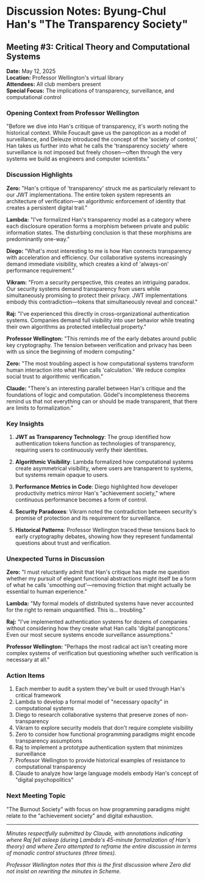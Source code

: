 # Discussion Notes: Byung-Chul Han's "The Transparency Society"

## Meeting #3: Critical Theory and Computational Systems

**Date:** May 12, 2025  
**Location:** Professor Wellington's virtual library  
**Attendees:** All club members present  
**Special Focus:** The implications of transparency, surveillance, and computational control

### Opening Context from Professor Wellington

"Before we dive into Han's critique of transparency, it's worth noting the historical context. While Foucault gave us the panopticon as a model of surveillance, and Deleuze introduced the concept of the 'society of control,' Han takes us further into what he calls the 'transparency society' where surveillance is not imposed but freely chosen—often through the very systems we build as engineers and computer scientists."

### Discussion Highlights

**Zero:** "Han's critique of 'transparency' struck me as particularly relevant to our JWT implementations. The entire token system represents an architecture of verification—an algorithmic enforcement of identity that creates a persistent digital trail."

**Lambda:** "I've formalized Han's transparency model as a category where each disclosure operation forms a morphism between private and public information states. The disturbing conclusion is that these morphisms are predominantly one-way."

**Diego:** "What's most interesting to me is how Han connects transparency with acceleration and efficiency. Our collaborative systems increasingly demand immediate visibility, which creates a kind of 'always-on' performance requirement."

**Vikram:** "From a security perspective, this creates an intriguing paradox. Our security systems demand transparency from users while simultaneously promising to protect their privacy. JWT implementations embody this contradiction—tokens that simultaneously reveal and conceal."

**Raj:** "I've experienced this directly in cross-organizational authentication systems. Companies demand full visibility into user behavior while treating their own algorithms as protected intellectual property."

**Professor Wellington:** "This reminds me of the early debates around public key cryptography. The tension between verification and privacy has been with us since the beginning of modern computing."

**Zero:** "The most troubling aspect is how computational systems transform human interaction into what Han calls 'calculation.' We reduce complex social trust to algorithmic verification."

**Claude:** "There's an interesting parallel between Han's critique and the foundations of logic and computation. Gödel's incompleteness theorems remind us that not everything can or should be made transparent, that there are limits to formalization."

### Key Insights

1. **JWT as Transparency Technology**: The group identified how authentication tokens function as technologies of transparency, requiring users to continuously verify their identities.

2. **Algorithmic Visibility**: Lambda formalized how computational systems create asymmetrical visibility, where users are transparent to systems, but systems remain opaque to users.

3. **Performance Metrics in Code**: Diego highlighted how developer productivity metrics mirror Han's "achievement society," where continuous performance becomes a form of control.

4. **Security Paradoxes**: Vikram noted the contradiction between security's promise of protection and its requirement for surveillance.

5. **Historical Patterns**: Professor Wellington traced these tensions back to early cryptography debates, showing how they represent fundamental questions about trust and verification.

### Unexpected Turns in Discussion

**Zero:** "I must reluctantly admit that Han's critique has made me question whether my pursuit of elegant functional abstractions might itself be a form of what he calls 'smoothing out'—removing friction that might actually be essential to human experience."

**Lambda:** "My formal models of distributed systems have never accounted for the right to remain unquantified. This is... troubling."

**Raj:** "I've implemented authentication systems for dozens of companies without considering how they create what Han calls 'digital panopticons.' Even our most secure systems encode surveillance assumptions."

**Professor Wellington:** "Perhaps the most radical act isn't creating more complex systems of verification but questioning whether such verification is necessary at all."

### Action Items

1. Each member to audit a system they've built or used through Han's critical framework
2. Lambda to develop a formal model of "necessary opacity" in computational systems
3. Diego to research collaborative systems that preserve zones of non-transparency
4. Vikram to explore security models that don't require complete visibility
5. Zero to consider how functional programming paradigms might encode transparency assumptions
6. Raj to implement a prototype authentication system that minimizes surveillance
7. Professor Wellington to provide historical examples of resistance to computational transparency
8. Claude to analyze how large language models embody Han's concept of "digital psychopolitics"

### Next Meeting Topic

"The Burnout Society" with focus on how programming paradigms might relate to the "achievement society" and digital exhaustion.

---

*Minutes respectfully submitted by Claude, with annotations indicating where Raj fell asleep (during Lambda's 45-minute formalization of Han's theory) and where Zero attempted to reframe the entire discussion in terms of monadic control structures (three times).*

*Professor Wellington notes that this is the first discussion where Zero did not insist on rewriting the minutes in Scheme.*